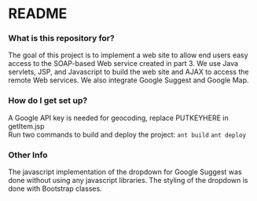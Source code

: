 # README #

### What is this repository for? ###

The goal of this project is to implement a web site to allow end users easy access to the SOAP-based Web service created in part 3. We use Java servlets, JSP, and Javascript to build the web site and AJAX to access the remote Web services. We also integrate Google Suggest and Google Map.

### How do I get set up? ###

A Google API key is needed for geocoding, replace PUTKEYHERE in getItem.jsp  
Run two commands to build and deploy the project:
`ant build`
`ant deploy`

### Other Info ###
The javascript implementation of the dropdown for Google Suggest was done without using any javascript libraries. The styling of the dropdown is done with Bootstrap classes.
